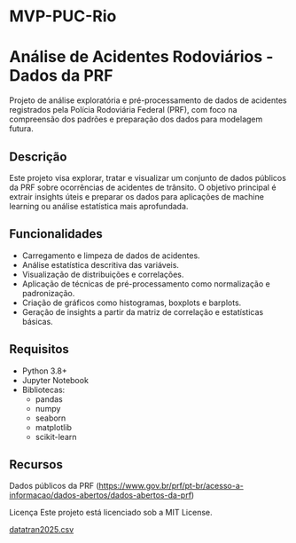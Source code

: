 # MVP-PUC-Rio

# Análise de Acidentes Rodoviários - Dados da PRF

Projeto de análise exploratória e pré-processamento de dados de acidentes registrados pela Polícia Rodoviária Federal (PRF), com foco na compreensão dos padrões e preparação dos dados para modelagem futura.

## Descrição

Este projeto visa explorar, tratar e visualizar um conjunto de dados públicos da PRF sobre ocorrências de acidentes de trânsito. O objetivo principal é extrair insights úteis e preparar os dados para aplicações de machine learning ou análise estatística mais aprofundada.

## Funcionalidades

- Carregamento e limpeza de dados de acidentes.
- Análise estatística descritiva das variáveis.
- Visualização de distribuições e correlações.
- Aplicação de técnicas de pré-processamento como normalização e padronização.
- Criação de gráficos como histogramas, boxplots e barplots.
- Geração de insights a partir da matriz de correlação e estatísticas básicas.

## Requisitos

- Python 3.8+
- Jupyter Notebook
- Bibliotecas:
  - pandas
  - numpy
  - seaborn
  - matplotlib
  - scikit-learn

## Recursos
Dados públicos da PRF (https://www.gov.br/prf/pt-br/acesso-a-informacao/dados-abertos/dados-abertos-da-prf)

Licença
Este projeto está licenciado sob a MIT License.

[datatran2025.csv](https://github.com/user-attachments/files/21093533/datatran2025.csv)
